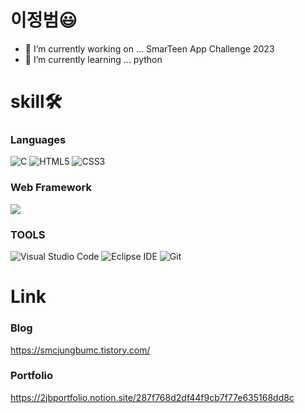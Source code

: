 # 이정범😃

- 🔭 I’m currently working on ... SmarTeen App Challenge 2023
- 🌱 I’m currently learning ... python

# skill🛠
### Languages
![C](https://img.shields.io/badge/C-A8B9CC.svg?&style=for-the-badge&logo=C&logoColor=blue)
![HTML5](https://img.shields.io/badge/HTML5-E34F26.svg?&style=for-the-badge&logo=HTML5&logoColor=white)
![CSS3](https://img.shields.io/badge/CSS3-1572B6.svg?&style=for-the-badge&logo=CSS3&logoColor=white)
<!--
![JavaScript](https://img.shields.io/badge/JavaScript-F7DF1E.svg?&style=for-the-badge&logo=JavaScript&logoColor=black)
-->
### Web Framework
<span><img src="https://img.shields.io/badge/Flask-000000?logo=Flask&logoColor=white"></span>
### TOOLS
![Visual Studio Code](https://img.shields.io/badge/Visual%20Studio%20Code-007ACC.svg?&style=for-the-badge&logo=Visual%20Studio%20Code&logoColor=white)
![Eclipse IDE](https://img.shields.io/badge/Eclipse%20IDE-2C2255.svg?&style=for-the-badge&logo=Eclipse%20IDE&logoColor=white)
![Git](https://img.shields.io/badge/Git-F05032.svg?&style=for-the-badge&logo=Git&logoColor=white)

# Link
### Blog
https://smcjungbumc.tistory.com/
### Portfolio
https://2jbportfolio.notion.site/287f768d2df44f9cb7f77e635168dd8c

